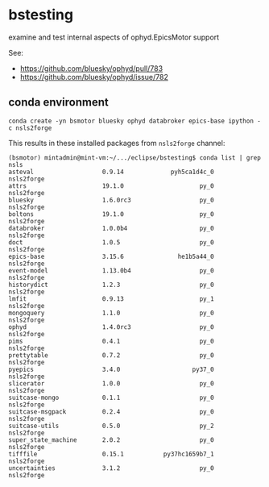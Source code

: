 # bstesting
examine and test internal aspects of ophyd.EpicsMotor support

See:

* https://github.com/bluesky/ophyd/pull/783
* https://github.com/bluesky/ophyd/issue/782

## conda environment

    conda create -yn bsmotor bluesky ophyd databroker epics-base ipython -c nsls2forge

This results in these installed packages from `nsls2forge` channel:

    (bsmotor) mintadmin@mint-vm:~/.../eclipse/bstesting$ conda list | grep nsls
    asteval                   0.9.14             pyh5ca1d4c_0    nsls2forge
    attrs                     19.1.0                     py_0    nsls2forge
    bluesky                   1.6.0rc3                   py_0    nsls2forge
    boltons                   19.1.0                     py_0    nsls2forge
    databroker                1.0.0b4                    py_0    nsls2forge
    doct                      1.0.5                      py_0    nsls2forge
    epics-base                3.15.6               he1b5a44_0    nsls2forge
    event-model               1.13.0b4                   py_0    nsls2forge
    historydict               1.2.3                      py_0    nsls2forge
    lmfit                     0.9.13                     py_1    nsls2forge
    mongoquery                1.1.0                      py_0    nsls2forge
    ophyd                     1.4.0rc3                   py_0    nsls2forge
    pims                      0.4.1                      py_0    nsls2forge
    prettytable               0.7.2                      py_0    nsls2forge
    pyepics                   3.4.0                    py37_0    nsls2forge
    slicerator                1.0.0                      py_0    nsls2forge
    suitcase-mongo            0.1.1                      py_0    nsls2forge
    suitcase-msgpack          0.2.4                      py_0    nsls2forge
    suitcase-utils            0.5.0                      py_2    nsls2forge
    super_state_machine       2.0.2                      py_0    nsls2forge
    tifffile                  0.15.1           py37hc1659b7_1    nsls2forge
    uncertainties             3.1.2                      py_0    nsls2forge
